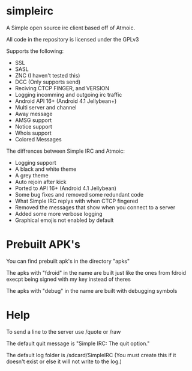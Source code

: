 # simpleirc
A Simple open source irc client based off of Atmoic.

All code in the repository is licensed under the GPLv3

Supports the following:
* SSL
* SASL
* ZNC (I haven't tested this)
* DCC (Only supports send)
* Reciving CTCP FINGER, and VERSION
* Logging incomming and outgoing irc traffic
* Android API 16+ (Android 4.1 Jellybean+)
* Multi server and channel
* Away message
* AMSG support
* Notice support
* Whois support
* Colored Messages

The diffrences between Simple IRC and Atmoic:
* Logging support
* A black and white theme
* A grey theme
* Auto rejoin after kick
* Ported to API 16+ (Android 4.1 Jellybean)
* Some bug fixes and removed some redundant code
* What Simple IRC replys with when CTCP fingered
* Removed the messages that show when you connect to a server
* Added some more verbose logging
* Graphical emojis not enabled by default

# Prebuilt APK's
You can find prebuilt apk's in the directory "apks"

The apks with "fdroid" in the name are built just like the ones from fdroid execpt being signed with my key instead of theres

The apks with "debug" in the name are built with debugging symbols

# Help
To send a line to the server use /quote or /raw

The default quit message is "Simple IRC: The quit option."

The default log folder is /sdcard/SimpleIRC (You must create this if it doesn't exist or else it will not write to the log.)

